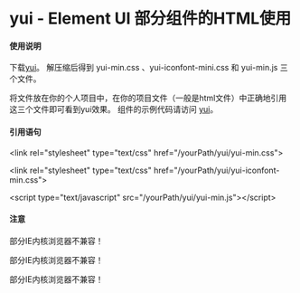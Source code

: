 # yui - Element UI 部分组件的HTML使用

#### 使用说明

下载[yui](https://yangzhimin.xyz/release/yui.rar "yui.rar")。
解压缩后得到 yui-min.css 、yui-iconfont-mini.css 和 yui-min.js 三个文件。

将文件放在你的个人项目中，在你的项目文件（一般是html文件）中正确地引用这三个文件即可看到yui效果。 
组件的示例代码请访问 [yui](https://yangzhimin.xyz/ "yui")。


#### 引用语句

&lt;link rel="stylesheet" type="text/css" href="/yourPath/yui/yui-min.css"&gt;

&lt;link rel="stylesheet" type="text/css" href="/yourPath/yui/yui-iconfont-min.css"&gt;

&lt;script type="text/javascript" src="/yourPath/yui/yui-min.js"&gt;&lt;/script&gt;


#### 注意

部分IE内核浏览器不兼容！

部分IE内核浏览器不兼容！

部分IE内核浏览器不兼容！
